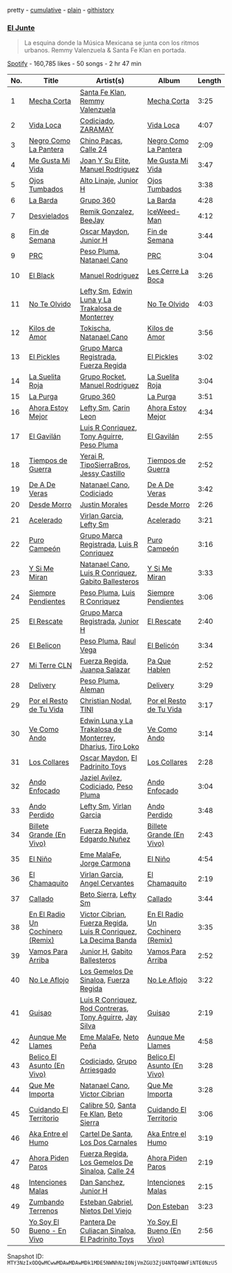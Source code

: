 pretty - [cumulative](/playlists/cumulative/37i9dQZF1DWYp0EKplWoKi.md) - [plain](/playlists/plain/37i9dQZF1DWYp0EKplWoKi) - [githistory](https://github.githistory.xyz/mackorone/spotify-playlist-archive/blob/main/playlists/plain/37i9dQZF1DWYp0EKplWoKi)

### [El Junte](https://open.spotify.com/playlist/37i9dQZF1DWYp0EKplWoKi)

> La esquina donde la Música Mexicana se junta con los ritmos urbanos\. Remmy Valenzuela & Santa Fe Klan en portada.

[Spotify](https://open.spotify.com/user/spotify) - 160,785 likes - 50 songs - 2 hr 47 min

| No. | Title | Artist(s) | Album | Length |
|---|---|---|---|---|
| 1 | [Mecha Corta](https://open.spotify.com/track/6fMVfi5TK2A5b1gMbWfjOV) | [Santa Fe Klan](https://open.spotify.com/artist/4tm8CEdm4pkQsEh4jIr9Yp), [Remmy Valenzuela](https://open.spotify.com/artist/4stSxe6AbpXw3x7nRDsYVX) | [Mecha Corta](https://open.spotify.com/album/6LTuoNqFv4mpSTUjGsbfiI) | 3:25 |
| 2 | [Vida Loca](https://open.spotify.com/track/7fHq0gNmcwpuqL18pO2W7K) | [Codiciado](https://open.spotify.com/artist/0IoWUuXfqpkfpxBRzthHU4), [ZARAMAY](https://open.spotify.com/artist/3wsYquQ9CiMlYG54BUR2ff) | [Vida Loca](https://open.spotify.com/album/1jVYLrYW2bIIgdP17xXzFv) | 4:07 |
| 3 | [Negro Como La Pantera](https://open.spotify.com/track/1QpM1kB7sggMOBuWUNUnfg) | [Chino Pacas](https://open.spotify.com/artist/2rmkQLzj0k4nZdQehOUByO), [Calle 24](https://open.spotify.com/artist/6dLuQ5qXxIuWc5urxfIiZR) | [Negro Como La Pantera](https://open.spotify.com/album/1V2a8dVFLfV4lju73nnIXr) | 2:09 |
| 4 | [Me Gusta Mi Vida](https://open.spotify.com/track/1lRYofIUSURrWsUVafsmzH) | [Joan Y Su Elite](https://open.spotify.com/artist/7zezEcThEVuTMXsVgPLPG1), [Manuel Rodriguez](https://open.spotify.com/artist/2tSneO7PgprETUeUA8NfDH) | [Me Gusta Mi Vida](https://open.spotify.com/album/6Afdo0WciubGD9TEGkrop9) | 3:47 |
| 5 | [Ojos Tumbados](https://open.spotify.com/track/2uHEX5YxQU9wpHH0dQlChS) | [Alto Linaje](https://open.spotify.com/artist/5fUua1kfdZhAopUPazcdC5), [Junior H](https://open.spotify.com/artist/7Gi6gjaWy3DxyilpF1a8Is) | [Ojos Tumbados](https://open.spotify.com/album/7rxhqZe4tBOackaMInfpjU) | 3:38 |
| 6 | [La Barda](https://open.spotify.com/track/0pi1spZ3Upm2gXb1OVDq5y) | [Grupo 360](https://open.spotify.com/artist/2h9VgLswbVrXfdjW8UVqHC) | [La Barda](https://open.spotify.com/album/1nJyjfqugNuIxK5e1b4svo) | 4:28 |
| 7 | [Desvielados](https://open.spotify.com/track/3N1D4VrIeFeZyraFaIOakm) | [Remik Gonzalez](https://open.spotify.com/artist/4Hzj6dfl1y5x5TzCSsvLB6), [BeeJay](https://open.spotify.com/artist/2Ki5IbMaLO1tpVSOBItanZ) | [IceWeed\-Man](https://open.spotify.com/album/3q5JdUUCimWQCm9bRsxcD8) | 4:12 |
| 8 | [Fin de Semana](https://open.spotify.com/track/6TBzRwnX2oYd8aOrOuyK1p) | [Oscar Maydon](https://open.spotify.com/artist/3l9G1G9MxH6DaRhwLklaf5), [Junior H](https://open.spotify.com/artist/7Gi6gjaWy3DxyilpF1a8Is) | [Fin de Semana](https://open.spotify.com/album/366AAoKCXunrJSqKqZuafy) | 3:44 |
| 9 | [PRC](https://open.spotify.com/track/2mpoNBkngUEwnaKoBhZ0vl) | [Peso Pluma](https://open.spotify.com/artist/12GqGscKJx3aE4t07u7eVZ), [Natanael Cano](https://open.spotify.com/artist/0elWFr7TW8piilVRYJUe4P) | [PRC](https://open.spotify.com/album/2OXBosbXT7Qs3J6vBd6IkI) | 3:04 |
| 10 | [El Black](https://open.spotify.com/track/4kKREdsRm1CMhxbJT0xs6X) | [Manuel Rodriguez](https://open.spotify.com/artist/2tSneO7PgprETUeUA8NfDH) | [Les Cerre La Boca](https://open.spotify.com/album/2E54TvL90EkOYk7YmhmvHU) | 3:26 |
| 11 | [No Te Olvido](https://open.spotify.com/track/0Z6P6xAenOxRE3t4n7ElwT) | [Lefty Sm](https://open.spotify.com/artist/6eXHRfK9Ad3IpMpSAqvcDf), [Edwin Luna y La Trakalosa de Monterrey](https://open.spotify.com/artist/4LFOoXhMhnq9U8VsZkSwxl) | [No Te Olvido](https://open.spotify.com/album/2zemsp6F58nziqJjYFX6Wn) | 4:03 |
| 12 | [Kilos de Amor](https://open.spotify.com/track/6sChylyoQyLrKKQ9S3sYjD) | [Tokischa](https://open.spotify.com/artist/2p4aN0Uxkk3iT3HK0cJ2cJ), [Natanael Cano](https://open.spotify.com/artist/0elWFr7TW8piilVRYJUe4P) | [Kilos de Amor](https://open.spotify.com/album/3fQBllTfCCkwBN1WupQfRp) | 3:56 |
| 13 | [El Pickles](https://open.spotify.com/track/1xcFgv2NqLU17sc2ri5TTG) | [Grupo Marca Registrada](https://open.spotify.com/artist/1gW6pz5n1aK249L0GvfQCC), [Fuerza Regida](https://open.spotify.com/artist/0ys2OFYzWYB5hRDLCsBqxt) | [El Pickles](https://open.spotify.com/album/2zJwQTD8HeEMsnxVIa4ssq) | 3:02 |
| 14 | [La Suelita Roja](https://open.spotify.com/track/2tgi7LuGzxDkMLFwbfDpHL) | [Grupo Rocket](https://open.spotify.com/artist/5DcpgbwetMYJL7RFIUbRsV), [Manuel Rodriguez](https://open.spotify.com/artist/2tSneO7PgprETUeUA8NfDH) | [La Suelita Roja](https://open.spotify.com/album/5OWvgA1WF2DcBj0sQYQFlh) | 3:04 |
| 15 | [La Purga](https://open.spotify.com/track/6kWuL8LVGdTpFLBAdzlnvl) | [Grupo 360](https://open.spotify.com/artist/2h9VgLswbVrXfdjW8UVqHC) | [La Purga](https://open.spotify.com/album/1YSZYtX0wvEtI6Duhjl75V) | 3:51 |
| 16 | [Ahora Estoy Mejor](https://open.spotify.com/track/0Wg5AVKIIrnGq25aYU7Inp) | [Lefty Sm](https://open.spotify.com/artist/6eXHRfK9Ad3IpMpSAqvcDf), [Carin Leon](https://open.spotify.com/artist/66ihevNkSYNzRAl44dx6jJ) | [Ahora Estoy Mejor](https://open.spotify.com/album/5BsrTRp4TvgUwRLsvlyKuF) | 4:34 |
| 17 | [El Gavilán](https://open.spotify.com/track/4ygQ5wSuzzNRevVjup1qV2) | [Luis R Conriquez](https://open.spotify.com/artist/0pePYDrJGk8gqMRbXrLJC8), [Tony Aguirre](https://open.spotify.com/artist/6twEaJ9RPRYiCmWapjG8xh), [Peso Pluma](https://open.spotify.com/artist/12GqGscKJx3aE4t07u7eVZ) | [El Gavilán](https://open.spotify.com/album/5yRjJl7zzslQpbCX76s6Vi) | 2:55 |
| 18 | [Tiempos de Guerra](https://open.spotify.com/track/1UoCDn52urzsC0Uoo4odt4) | [Yerai R](https://open.spotify.com/artist/1d9KyLzLJGWNVuWjNH4WmY), [TipoSierraBros](https://open.spotify.com/artist/5Hn6UFrZhAUTSFvAnB7Jk1), [Jessy Castillo](https://open.spotify.com/artist/6MPmMMvkDjhd2SxWm8jQ61) | [Tiempos de Guerra](https://open.spotify.com/album/5S5kavEVkjHzXEANJ8bNqt) | 2:52 |
| 19 | [De A De Veras](https://open.spotify.com/track/21aZ4e4lJiFmqRzNiPXqhP) | [Natanael Cano](https://open.spotify.com/artist/0elWFr7TW8piilVRYJUe4P), [Codiciado](https://open.spotify.com/artist/0IoWUuXfqpkfpxBRzthHU4) | [De A De Veras](https://open.spotify.com/album/3NgALGjGhMc27JBclVPTBV) | 3:42 |
| 20 | [Desde Morro](https://open.spotify.com/track/5u6lAvdS8mmHHTHQlC3TtN) | [Justin Morales](https://open.spotify.com/artist/5D7x9esAF6twPxuOqSMkeO) | [Desde Morro](https://open.spotify.com/album/6ruqxBlrH2BEZKZjgG3hSS) | 2:26 |
| 21 | [Acelerado](https://open.spotify.com/track/094qJC8pjGy6X6uCRrRNFf) | [Virlan Garcia](https://open.spotify.com/artist/0vjeBgTzYTwmYoVySJzXGD), [Lefty Sm](https://open.spotify.com/artist/6eXHRfK9Ad3IpMpSAqvcDf) | [Acelerado](https://open.spotify.com/album/75USUA3ikkzhcOcvqY1N5B) | 3:21 |
| 22 | [Puro Campeón](https://open.spotify.com/track/1kNC7b4zXbqoceKpkGdnD8) | [Grupo Marca Registrada](https://open.spotify.com/artist/1gW6pz5n1aK249L0GvfQCC), [Luis R Conriquez](https://open.spotify.com/artist/0pePYDrJGk8gqMRbXrLJC8) | [Puro Campeón](https://open.spotify.com/album/1mVC9l649aWqos2Q9biNCm) | 3:16 |
| 23 | [Y Si Me Miran](https://open.spotify.com/track/1WHml9IbQkFUtVz8ZXEkUb) | [Natanael Cano](https://open.spotify.com/artist/0elWFr7TW8piilVRYJUe4P), [Luis R Conriquez](https://open.spotify.com/artist/0pePYDrJGk8gqMRbXrLJC8), [Gabito Ballesteros](https://open.spotify.com/artist/6Sbl0NT50roqWvy746MfVf) | [Y Si Me Miran](https://open.spotify.com/album/4nYKIcuFytcL6fFXrWFO5R) | 3:33 |
| 24 | [Siempre Pendientes](https://open.spotify.com/track/3gfSH9aYZbyGjdmbeoWliw) | [Peso Pluma](https://open.spotify.com/artist/12GqGscKJx3aE4t07u7eVZ), [Luis R Conriquez](https://open.spotify.com/artist/0pePYDrJGk8gqMRbXrLJC8) | [Siempre Pendientes](https://open.spotify.com/album/3ri7jQpYUr63gKKyoihGCN) | 3:06 |
| 25 | [El Rescate](https://open.spotify.com/track/4w273WCBXwM4P3jTX5HkB2) | [Grupo Marca Registrada](https://open.spotify.com/artist/1gW6pz5n1aK249L0GvfQCC), [Junior H](https://open.spotify.com/artist/7Gi6gjaWy3DxyilpF1a8Is) | [El Rescate](https://open.spotify.com/album/32QttkMiHZ1eXkXv6BVGcP) | 2:40 |
| 26 | [El Belicon](https://open.spotify.com/track/5bU6rOWXTwagpjUcGp7I8N) | [Peso Pluma](https://open.spotify.com/artist/12GqGscKJx3aE4t07u7eVZ), [Raul Vega](https://open.spotify.com/artist/3RG6ihKgeBkOsLAPZxoPp9) | [El Belicón](https://open.spotify.com/album/6JkrkH0UYCBE6uHrfP2Aur) | 3:34 |
| 27 | [Mi Terre CLN](https://open.spotify.com/track/0MHFbqdlWzAkgO8p7pkfMb) | [Fuerza Regida](https://open.spotify.com/artist/0ys2OFYzWYB5hRDLCsBqxt), [Juanpa Salazar](https://open.spotify.com/artist/6r92NGrlnmNvFJA9Kl0PAx) | [Pa Que Hablen](https://open.spotify.com/album/7idxAlo8GuUKWV7RhOlptp) | 2:52 |
| 28 | [Delivery](https://open.spotify.com/track/1ZxJvq28DUmAFZxt9lU7n6) | [Peso Pluma](https://open.spotify.com/artist/12GqGscKJx3aE4t07u7eVZ), [Aleman](https://open.spotify.com/artist/4QFG9KrGWEbr6hNA58CAqE) | [Delivery](https://open.spotify.com/album/5u4ZtfixpavZj0gq6gVbe9) | 3:29 |
| 29 | [Por el Resto de Tu Vida](https://open.spotify.com/track/40vzZFWG1h60TdZPuxuX3Y) | [Christian Nodal](https://open.spotify.com/artist/0XwVARXT135rw8lyw1EeWP), [TINI](https://open.spotify.com/artist/7vXDAI8JwjW531ouMGbfcp) | [Por el Resto de Tu Vida](https://open.spotify.com/album/3S6ouKQPLDuO7Nxli1F2Lm) | 3:17 |
| 30 | [Ve Como Ando](https://open.spotify.com/track/40PRueUeMTIsPHvJs2dUFz) | [Edwin Luna y La Trakalosa de Monterrey](https://open.spotify.com/artist/4LFOoXhMhnq9U8VsZkSwxl), [Dharius](https://open.spotify.com/artist/66RfYVdftqnuHRicyClgL0), [Tiro Loko](https://open.spotify.com/artist/4Y5HJP3oFOJ8UVBXHYWBgx) | [Ve Como Ando](https://open.spotify.com/album/41CDstL6US0TQ9hVrIJJBL) | 3:14 |
| 31 | [Los Collares](https://open.spotify.com/track/46FdwGMcgz6gik4RCpWBAW) | [Oscar Maydon](https://open.spotify.com/artist/3l9G1G9MxH6DaRhwLklaf5), [El Padrinito Toys](https://open.spotify.com/artist/04mzq9GH08zOBRdV2gzmXm) | [Los Collares](https://open.spotify.com/album/1JKGaS4Mr4ZjFRlbDbAFzf) | 2:28 |
| 32 | [Ando Enfocado](https://open.spotify.com/track/1Gm2qMRuxnuqnM62xyp89d) | [Jaziel Avilez](https://open.spotify.com/artist/6LC8g4SRSqJ4zm6sQeutFZ), [Codiciado](https://open.spotify.com/artist/0IoWUuXfqpkfpxBRzthHU4), [Peso Pluma](https://open.spotify.com/artist/12GqGscKJx3aE4t07u7eVZ) | [Ando Enfocado](https://open.spotify.com/album/74aFegGXDQOr3fJPtf5QYq) | 3:04 |
| 33 | [Ando Perdido](https://open.spotify.com/track/3uyzJFObinPRz0YiMpBQtH) | [Lefty Sm](https://open.spotify.com/artist/6eXHRfK9Ad3IpMpSAqvcDf), [Virlan Garcia](https://open.spotify.com/artist/0vjeBgTzYTwmYoVySJzXGD) | [Ando Perdido](https://open.spotify.com/album/7rKdCkdkXNwL8gsmIiHrVg) | 3:48 |
| 34 | [Billete Grande \(En Vivo\)](https://open.spotify.com/track/3XfUFGzbr0LmwFVoLXd9cO) | [Fuerza Regida](https://open.spotify.com/artist/0ys2OFYzWYB5hRDLCsBqxt), [Edgardo Nuñez](https://open.spotify.com/artist/0mA4dkNGiN4fqTBi2SLlAv) | [Billete Grande \(En Vivo\)](https://open.spotify.com/album/3qYGLHQB2krhFp27Hm62Ip) | 2:43 |
| 35 | [El Niño](https://open.spotify.com/track/5qBRYiH8i7xHQDMzAQvG8s) | [Eme MalaFe](https://open.spotify.com/artist/4RFrAp13K0fHKH7IpSdKxi), [Jorge Carmona](https://open.spotify.com/artist/1cyJ1lO4GCV0npo5vyg3xX) | [El Niño](https://open.spotify.com/album/7gUYaG993XR9dyROUbSQn1) | 4:54 |
| 36 | [El Chamaquito](https://open.spotify.com/track/1SxNFVI9TFJzQsxdzJ2oVd) | [Virlan Garcia](https://open.spotify.com/artist/0vjeBgTzYTwmYoVySJzXGD), [Angel Cervantes](https://open.spotify.com/artist/3cbOif2nNznwEiNw9Ty8NJ) | [El Chamaquito](https://open.spotify.com/album/3RWbJ1fakoCw5LDi7Nf3yp) | 2:19 |
| 37 | [Callado](https://open.spotify.com/track/29YWIcThcfrlEzquQ6kxzN) | [Beto Sierra](https://open.spotify.com/artist/6kPf6aO5cAHU2RJUDN1UUy), [Lefty Sm](https://open.spotify.com/artist/6eXHRfK9Ad3IpMpSAqvcDf) | [Callado](https://open.spotify.com/album/11vahujXutY6IwNaT9gq8e) | 3:44 |
| 38 | [En El Radio Un Cochinero \(Remix\)](https://open.spotify.com/track/78nK6LUy3FutFRJpRU9Guy) | [Victor Cibrian](https://open.spotify.com/artist/1iXdpCz3AeLEAvzqeNodt8), [Fuerza Regida](https://open.spotify.com/artist/0ys2OFYzWYB5hRDLCsBqxt), [Luis R Conriquez](https://open.spotify.com/artist/0pePYDrJGk8gqMRbXrLJC8), [La Decima Banda](https://open.spotify.com/artist/1C2CCqiE3rxq2H4ErMzz9U) | [En El Radio Un Cochinero \(Remix\)](https://open.spotify.com/album/5yZka2dPlS6Vgh6e0fL9v1) | 3:35 |
| 39 | [Vamos Para Arriba](https://open.spotify.com/track/7cZoAjj5vufdREBJZGW2lH) | [Junior H](https://open.spotify.com/artist/7Gi6gjaWy3DxyilpF1a8Is), [Gabito Ballesteros](https://open.spotify.com/artist/6Sbl0NT50roqWvy746MfVf) | [Vamos Para Arriba](https://open.spotify.com/album/0vzPpFmWik8bxZ7GSvOD37) | 2:52 |
| 40 | [No Le Aflojo](https://open.spotify.com/track/7ifMxHITc3NIipJO4R5NGb) | [Los Gemelos De Sinaloa](https://open.spotify.com/artist/1Zkxm1dM3HI3QkTmxUEVQA), [Fuerza Regida](https://open.spotify.com/artist/0ys2OFYzWYB5hRDLCsBqxt) | [No Le Aflojo](https://open.spotify.com/album/3VABPNfUfSP5DurV7CUZaH) | 3:22 |
| 41 | [Guisao](https://open.spotify.com/track/0FPDGbsYjSZUJljhz6FewQ) | [Luis R Conriquez](https://open.spotify.com/artist/0pePYDrJGk8gqMRbXrLJC8), [Rod Contreras](https://open.spotify.com/artist/4SbYUG4R0ZDhpDZaJqap9Y), [Tony Aguirre](https://open.spotify.com/artist/6twEaJ9RPRYiCmWapjG8xh), [Jay Silva](https://open.spotify.com/artist/4WUY2d3N6bKRs8rGh6xamn) | [Guisao](https://open.spotify.com/album/2llE874y2h7CZWyMeTfbAo) | 2:19 |
| 42 | [Aunque Me Llames](https://open.spotify.com/track/2Ni9hThJLlN7FYiZCc5Hje) | [Eme MalaFe](https://open.spotify.com/artist/4RFrAp13K0fHKH7IpSdKxi), [Neto Peña](https://open.spotify.com/artist/0U5RYP2HMdGv2GhicLhkOI) | [Aunque Me Llames](https://open.spotify.com/album/77XOAYM4BA0PdRbPLKs8d8) | 4:58 |
| 43 | [Belico El Asunto \(En Vivo\)](https://open.spotify.com/track/7kIDShjwKNfhXv1dNfT9ec) | [Codiciado](https://open.spotify.com/artist/0IoWUuXfqpkfpxBRzthHU4), [Grupo Arriesgado](https://open.spotify.com/artist/5NUPPRjsbXHNyVDrUESYeh) | [Belico El Asunto \(En Vivo\)](https://open.spotify.com/album/2cfOMyHwOEIOVWiOjYB5OS) | 3:28 |
| 44 | [Que Me Importa](https://open.spotify.com/track/7rp5s1fEFuu42FoeHrrPyx) | [Natanael Cano](https://open.spotify.com/artist/0elWFr7TW8piilVRYJUe4P), [Victor Cibrian](https://open.spotify.com/artist/1iXdpCz3AeLEAvzqeNodt8) | [Que Me Importa](https://open.spotify.com/album/0AParm3sgfEHQUXnUP4ivI) | 3:28 |
| 45 | [Cuidando El Territorio](https://open.spotify.com/track/64ImcY4fJhY243wr20SR3e) | [Calibre 50](https://open.spotify.com/artist/4jogXSSvlyMkODGSZ2wc2P), [Santa Fe Klan](https://open.spotify.com/artist/4tm8CEdm4pkQsEh4jIr9Yp), [Beto Sierra](https://open.spotify.com/artist/6kPf6aO5cAHU2RJUDN1UUy) | [Cuidando El Territorio](https://open.spotify.com/album/6kPeskyrkdkWT3xFYx9kvb) | 3:06 |
| 46 | [Aka Entre el Humo](https://open.spotify.com/track/1jGQu9LPVLRZ41u9onpfXy) | [Cartel De Santa](https://open.spotify.com/artist/07PdYoE4jVRF6Ut40GgVSP), [Los Dos Carnales](https://open.spotify.com/artist/25UNJbwGZSQKvz5cPLWlv3) | [Aka Entre el Humo](https://open.spotify.com/album/2NJuKDOUh9mANpFIKr7N9K) | 3:19 |
| 47 | [Ahora Piden Paros](https://open.spotify.com/track/1oRxWYm6Vw7dwsnmewFuhx) | [Fuerza Regida](https://open.spotify.com/artist/0ys2OFYzWYB5hRDLCsBqxt), [Los Gemelos De Sinaloa](https://open.spotify.com/artist/1Zkxm1dM3HI3QkTmxUEVQA), [Calle 24](https://open.spotify.com/artist/6dLuQ5qXxIuWc5urxfIiZR) | [Ahora Piden Paros](https://open.spotify.com/album/0MSj2lraOwsb0XACGOItcQ) | 2:19 |
| 48 | [Intenciones Malas](https://open.spotify.com/track/5mHvccDXkSclGx5no3wtZ1) | [Dan Sanchez](https://open.spotify.com/artist/1yPvnL2XGGehNiOGWzcAAG), [Junior H](https://open.spotify.com/artist/7Gi6gjaWy3DxyilpF1a8Is) | [Intenciones Malas](https://open.spotify.com/album/6znVJeVrLQHBt4YY3vJ0Ru) | 2:15 |
| 49 | [Zumbando Terrenos](https://open.spotify.com/track/3cydPWRwnndcp2C2lIlUt1) | [Esteban Gabriel](https://open.spotify.com/artist/6RPeBghYnSwGV6FOw7huuN), [Nietos Del Viejo](https://open.spotify.com/artist/3sC7anQFAQtZNYpADNh5EH) | [Don Esteban](https://open.spotify.com/album/4TdFGG8K4OW4O0e8G6udtr) | 3:23 |
| 50 | [Yo Soy El Bueno \- En Vivo](https://open.spotify.com/track/7DNJkRM915Hm6B7i1Blhrp) | [Pantera De Culiacan Sinaloa](https://open.spotify.com/artist/0mRXQOJkMRuEgfF345LOZ0), [El Padrinito Toys](https://open.spotify.com/artist/04mzq9GH08zOBRdV2gzmXm) | [Yo Soy El Bueno \(En Vivo\)](https://open.spotify.com/album/3aDn1xUk7p7Ec9CCgl1NtY) | 2:56 |

Snapshot ID: `MTY3NzIxODQwMCwwMDAwMDAwMDk1MDE5NWNhNzI0NjVmZGU3ZjU4NTQ4NWFiNTE0NzU5`
